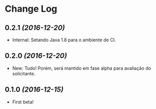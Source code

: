 Change Log
==========

0.2.1 *(2016-12-20)*
--------------------

* Internal: Setando Java 1.8 para o ambiente de CI.

0.2.0 *(2016-12-20)*
--------------------

* New: Tudo! Porém, será mantido em fase alpha para avaliação do solicitante.

0.1.0 *(2016-12-15)*
--------------------

* First beta!